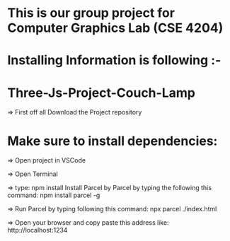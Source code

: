 # This is our group project for Computer Graphics Lab (CSE 4204)

# Installing Information is following :-

# Three-Js-Project-Couch-Lamp

=> First off all Download the Project repository

# Make sure to install dependencies:

=> Open project in VSCode

=> Open Terminal

=> type: npm install Install Parcel by Parcel by typing the following this command: npm install parcel -g

=> Run Parcel by typing following this command: npx parcel ./index.html

=> Open your browser and copy paste this address like: http://localhost:1234
